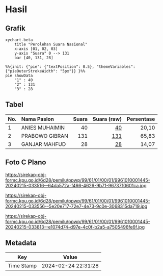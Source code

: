 # Hasil

## Grafik

```mermaid
xychart-beta
    title "Perolehan Suara Nasional"
    x-axis [01, 02, 03]
    y-axis "Suara" 0 --> 131
    bar [40, 131, 28]
```

```mermaid
%%{init: {"pie": {"textPosition": 0.5}, "themeVariables": {"pieOuterStrokeWidth": "5px"}} }%%
pie showData
    "1" : 40
    "2" : 131
    "3" : 28
```

## Tabel

| No. | Nama Paslon    | Suara | Suara (raw) | Persentase |
|:--- |:-------------- | -----:| -----------:| ----------:|
| 1   | ANIES MUHAIMIN | 40    | [40][p-1]   | 20,10      |
| 2   | PRABOWO GIBRAN | 131   | [131][p-2]  | 65,83      |
| 3   | GANJAR MAHFUD  | 28    | [28][p-3]   | 14,07      |


[p-1]: https://github.com/gigit-pemilu/pemilu-2024/blob/main/pilpres/hitung-suara/sub/99-luar-negeri/sub/61-kota-kinabalu-malaysia/sub/01-kota-kinabalu-malaysia/sub/0001-kota-kinabalu-malaysia/sub/445-ksk-434/sub/paslon-1.txt
[p-2]: https://github.com/gigit-pemilu/pemilu-2024/blob/main/pilpres/hitung-suara/sub/99-luar-negeri/sub/61-kota-kinabalu-malaysia/sub/01-kota-kinabalu-malaysia/sub/0001-kota-kinabalu-malaysia/sub/445-ksk-434/sub/paslon-2.txt
[p-3]: https://github.com/gigit-pemilu/pemilu-2024/blob/main/pilpres/hitung-suara/sub/99-luar-negeri/sub/61-kota-kinabalu-malaysia/sub/01-kota-kinabalu-malaysia/sub/0001-kota-kinabalu-malaysia/sub/445-ksk-434/sub/paslon-3.txt

## Foto C Plano

https://sirekap-obj-formc.kpu.go.id/6d28/pemilu/ppwp/99/61/01/00/01/9961010001445-20240215-033516--64da572a-f466-4626-9b71-9673710601ca.jpg

https://sirekap-obj-formc.kpu.go.id/6d28/pemilu/ppwp/99/61/01/00/01/9961010001445-20240215-033556--5e20e717-72e7-4e73-9c0e-3068315da719.jpg

https://sirekap-obj-formc.kpu.go.id/6d28/pemilu/ppwp/99/61/01/00/01/9961010001445-20240215-033813--e1074d74-d97e-4c0f-b2a5-a7505496fe6f.jpg


## Metadata

| Key        | Value               |
| ---------- | ------------------- |
| Time Stamp | 2024-02-24 22:31:28 |




